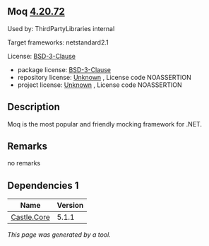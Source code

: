 Moq [4.20.72](https://www.nuget.org/packages/Moq/4.20.72)
--------------------

Used by: ThirdPartyLibraries internal

Target frameworks: netstandard2.1

License: [BSD-3-Clause](../../../../licenses/bsd-3-clause) 

- package license: [BSD-3-Clause](https://licenses.nuget.org/BSD-3-Clause) 
- repository license: [Unknown](https://github.com/moq/moq) , License code NOASSERTION
- project license: [Unknown](https://github.com/moq/moq) , License code NOASSERTION

Description
-----------
Moq is the most popular and friendly mocking framework for .NET.

Remarks
-----------
no remarks


Dependencies 1
-----------

|Name|Version|
|----------|:----|
|[Castle.Core](../../../../packages/nuget.org/castle.core/5.1.1)|5.1.1|

*This page was generated by a tool.*